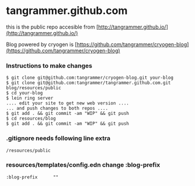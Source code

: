 tangrammer.github.com
=====================
this is the public repo accesible from [http://tangrammer.github.io/](http://tangrammer.github.io/)

Blog powered by cryogen is [https://github.com/tangrammer/cryogen-blog](https://github.com/tangrammer/cryogen-blog)

### Instructions to make changes
```
$ git clone git@github.com:tangrammer/cryogen-blog.git your-blog
$ git clone git@github.com:tangrammer/tangrammer.github.com.git blog/resources/public
$ cd your-blog
$ lein ring server
.... edit your site to get new web version ....
... and push changes to both repos ....
$ git add . && git commit -am "WIP" && git push
$ cd resources/blog
$ git add . && git commit -am "WIP" && git push

```

### .gitignore needs following line extra
```
/resources/public
```


### resources/templates/config.edn change :blog-prefix
``` :blog-prefix      "" ```

